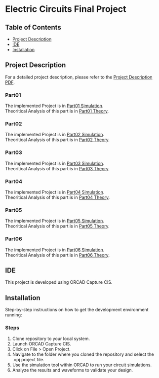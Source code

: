 # Electric Circuits Final Project

## Table of Contents
- [Project Description](#project-description)
- [IDE](#ide)
- [Installation](#installation)

## Project Description
For a detailed project description, please refer to the [Project Description PDF](./Final%20Project/Project-1.pdf).

### Part01
The implemented Project is in [Part01 Simulation](./FinalProject-MMNazari-9931061/FinalProject-Part1/Simulation).  <br />
Theoritical Analysis of this part is in [Part01 Theory](./FinalProject-MMNazari-9931061/FinalProject-Part1/Theory).

### Part02
The implemented Project is in [Part02 Simulation](./FinalProject-MMNazari-9931061/FinalProject-Part2/Simulation).  <br />
Theoritical Analysis of this part is in [Part02 Theory](./FinalProject-MMNazari-9931061/FinalProject-Part2/Theory).

### Part03
The implemented Project is in [Part03 Simulation](./FinalProject-MMNazari-9931061/FinalProject-Part3/Simulation).  <br />
Theoritical Analysis of this part is in [Part03 Theory](./FinalProject-MMNazari-9931061/FinalProject-Part3/Theory).

### Part04
The implemented Project is in [Part04 Simulation](./FinalProject-MMNazari-9931061/FinalProject-Part4/Simulation).  <br />
Theoritical Analysis of this part is in [Part04 Theory](./FinalProject-MMNazari-9931061/FinalProject-Part4/Theory).

### Part05
The implemented Project is in [Part05 Simulation](./FinalProject-MMNazari-9931061/FinalProject-Part5/Simulation).  <br />
Theoritical Analysis of this part is in [Part05 Theory](./FinalProject-MMNazari-9931061/FinalProject-Part5/Theory).

### Part06
The implemented Project is in [Part06 Simulation](./FinalProject-MMNazari-9931061/FinalProject-Part6/Simulation).  <br />
Theoritical Analysis of this part is in [Part06 Theory](./FinalProject-MMNazari-9931061/FinalProject-Part6/Theory).

## IDE
This project is developed using ORCAD Capture CIS.

## Installation
Step-by-step instructions on how to get the development environment running:

### Steps
1. Clone repository to your local system.
2. Launch ORCAD Capture CIS.
3. Click on File > Open Project.
4. Navigate to the folder where you cloned the repository and select the .opj project file.
5. Use the simulation tool within ORCAD to run your circuit simulations.
6. Analyze the results and waveforms to validate your design.


